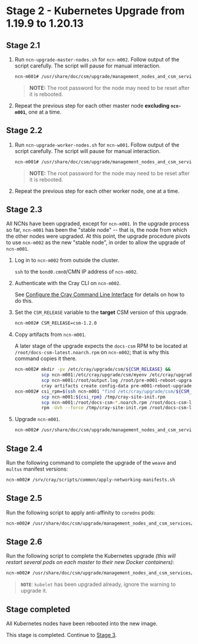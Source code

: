 # Stage 2 - Kubernetes Upgrade from 1.19.9 to 1.20.13

## Stage 2.1

1. Run `ncn-upgrade-master-nodes.sh` for `ncn-m002`. Follow output of the script carefully. The script will pause for manual interaction.

   ```bash
   ncn-m001# /usr/share/doc/csm/upgrade/management_nodes_and_csm_services/scripts/upgrade/ncn-upgrade-master-nodes.sh ncn-m002
   ```

   > **NOTE:** The root password for the node may need to be reset after it is rebooted.

1. Repeat the previous step for each other master node **excluding `ncn-m001`**, one at a time.

## Stage 2.2

1. Run `ncn-upgrade-worker-nodes.sh` for `ncn-w001`. Follow output of the script carefully. The script will pause for manual interaction.

   ```bash
   ncn-m001# /usr/share/doc/csm/upgrade/management_nodes_and_csm_services/scripts/upgrade/ncn-upgrade-worker-nodes.sh ncn-w001
   ```

   > **NOTE:** The root password for the node may need to be reset after it is rebooted.

1. Repeat the previous step for each other worker node, one at a time.

## Stage 2.3

All NCNs have been upgraded, except for `ncn-m001`. In the upgrade process so far, `ncn-m001` has been the "stable node" -- that is, the node
from which the other nodes were upgraded. At this point, the upgrade procedure pivots to use `ncn-m002` as the new "stable node", in order to allow the upgrade of `ncn-m001`.

1. Log in to `ncn-m002` from outside the cluster.

   `ssh` to the `bond0.cmn0`/CMN IP address of `ncn-m002`.

1. Authenticate with the Cray CLI on `ncn-m002`.

   See [Configure the Cray Command Line Interface](../../operations/configure_cray_cli.md) for details on how to do this.

1. Set the `CSM_RELEASE` variable to the **target** CSM version of this upgrade.

   ```bash
   ncn-m002# CSM_RELEASE=csm-1.2.0
   ```

1. Copy artifacts from `ncn-m001`.

   A later stage of the upgrade expects the `docs-csm` RPM to be located at `/root/docs-csm-latest.noarch.rpm` on `ncn-m002`; that is why this command copies it there.

   ```bash
   ncn-m002# mkdir -pv /etc/cray/upgrade/csm/${CSM_RELEASE} &&
             scp ncn-m001:/etc/cray/upgrade/csm/myenv /etc/cray/upgrade/csm/myenv &&
             scp ncn-m001:/root/output.log /root/pre-m001-reboot-upgrade.log &&
             cray artifacts create config-data pre-m001-reboot-upgrade.log /root/pre-m001-reboot-upgrade.log
   ncn-m002# csi_rpm=$(ssh ncn-m001 "find /etc/cray/upgrade/csm/${CSM_RELEASE}/tarball/${CSM_RELEASE}/rpm/cray/csm/ -name 'cray-site-init*.rpm'") &&
             scp ncn-m001:${csi_rpm} /tmp/cray-site-init.rpm
             scp ncn-m001:/root/docs-csm-*.noarch.rpm /root/docs-csm-latest.noarch.rpm &&
             rpm -Uvh --force /tmp/cray-site-init.rpm /root/docs-csm-latest.noarch.rpm
   ```

1. Upgrade `ncn-m001`.

   ```bash
   ncn-m002# /usr/share/doc/csm/upgrade/management_nodes_and_csm_services/scripts/upgrade/ncn-upgrade-master-nodes.sh ncn-m001
   ```

## Stage 2.4

Run the following command to complete the upgrade of the `weave` and `multus` manifest versions:

```bash
ncn-m002# /srv/cray/scripts/common/apply-networking-manifests.sh
```

## Stage 2.5

Run the following script to apply anti-affinity to `coredns` pods:

```bash
ncn-m002# /usr/share/doc/csm/upgrade/management_nodes_and_csm_services/scripts/k8s/apply-coredns-pod-affinity.sh
```

## Stage 2.6

Run the following script to complete the Kubernetes upgrade _(this will restart several pods on each master to their new Docker containers)_:

```bash
ncn-m002# /usr/share/doc/csm/upgrade/management_nodes_and_csm_services/scripts/k8s/upgrade_control_plane.sh
```

> **`NOTE`**: `kubelet` has been upgraded already, ignore the warning to upgrade it.

<a name="stage_completed"></a>

## Stage completed

All Kubernetes nodes have been rebooted into the new image.

This stage is completed. Continue to [Stage 3](Stage_3.md).
